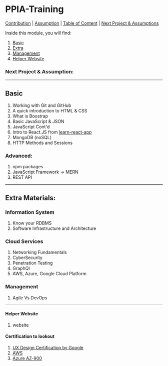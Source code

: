 # PPIA-Training

[Contribution](HUMANS.txt) | [Assumption]() | [Table of Content]() | [Next Project & Assumptions]()

Inside this module, you will find:
1. [Basic]()
2. [Extra]()
3. [Management]()
4. [Helper Website]()

### Next Project & Assumption:

___
## Basic
1. Working with Git and GitHub
2. A quick introduction to HTML & CSS
3. What is Boostrap
4. Basic JavaScript & JSON
5. JavaScript Cont'd
7. Intro to React.JS from [learn-react-app](test)
8. MongoDB (noSQL)
9. HTTP Methods and Sessions

### Advanced: 
1. npm packages
2. JavaScript Framework -> MERN
3. REST API

___
## Extra Materials:

### Information System 
1. Know your RDBMS
2. Software Infrastructure and Architecture

### Cloud Services
1. Networking Fundamentals
2. CyberSecurity
3. Penetration Testing
4. GraphQl
5. AWS, Azure, Google Cloud Platform

### Management
1. Agile Vs DevOps

___
#### Helper Website
1. website

#### Certification to lookout
1. [UX Design Certification by Google]()
2. [AWS]() 
3. [Azure AZ-900]()
